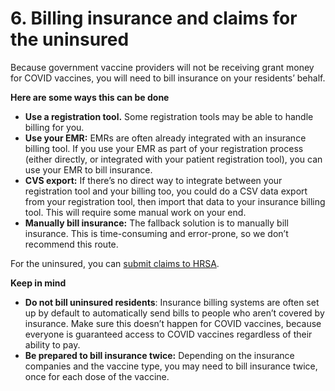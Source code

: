 # 6. Billing insurance and claims for the uninsured

Because government vaccine providers will not be receiving grant money for COVID vaccines, you will need to bill insurance on your residents’ behalf.

**Here are some ways this can be done**

* **Use a registration tool.** Some registration tools may be able to handle billing for you.
* **Use your EMR:** EMRs are often already integrated with an insurance billing tool. If you use your EMR as part of your registration process \(either directly, or integrated with your patient registration tool\), you can use your EMR to bill insurance.
* **CVS export:** If there’s no direct way to integrate between your registration tool and your billing too, you could do a CSV data export from your registration tool, then import that data to your insurance billing tool. This will require some manual work on your end.
* **Manually bill insurance:** The fallback solution is to manually bill insurance. This is time-consuming and error-prone, so we don’t recommend this route.

For the uninsured, you can [submit claims to HRSA](https://www.hrsa.gov/CovidUninsuredClaim).

**Keep in mind**

* **Do not bill uninsured residents**: Insurance billing systems are often set up by default to automatically send bills to people who aren’t covered by insurance. Make sure this doesn’t happen for COVID vaccines, because everyone is guaranteed access to COVID vaccines regardless of their ability to pay.
* **Be prepared to bill insurance twice:** Depending on the insurance companies and the vaccine type, you may need to bill insurance twice, once for each dose of the vaccine.

